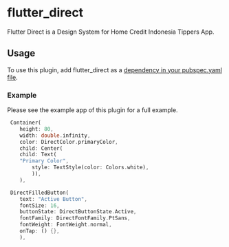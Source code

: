 # flutter_direct

Flutter Direct is a Design System for Home Credit Indonesia Tippers App.

## Usage

To use this plugin, add flutter_direct as a [dependency in your pubspec.yaml file](https://flutter.dev/docs/development/packages-and-plugins/using-packages).

### Example


Please see the example app of this plugin for a full example.

```dart
 Container(
    height: 80,
    width: double.infinity,
    color: DirectColor.primaryColor,
    child: Center(
    child: Text(
    "Primary Color",
        style: TextStyle(color: Colors.white),
        )),
    ),

 DirectFilledButton(
    text: "Active Button",
    fontSize: 16,
    buttonState: DirectButtonState.Active,
    fontFamily: DirectFontFamily.PtSans,
    fontWeight: FontWeight.normal,
    onTap: () {},
    ),
```